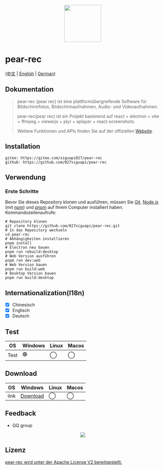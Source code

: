 <p align="center">
  <img src="https://027xiguapi.github.io/pear-rec/logo.png"  height="120"  />
</p>

# pear-rec

([中文](README.zh-CN.md) | [English](README.md) | [German](README.de-DE.md))

## Dokumentation

> pear-rec (pear rec) ist eine plattformübergreifende Software für Bildschirmfotos, Bildschirmaufnahmen, Audio- und Videoaufnahmen.
>
> pear-rec(pear rec) ist ein Projekt basierend auf react + electron + vite + ffmpeg + viewerjs + plyr + aplayer + react-screenshots.
>
> Weitere Funktionen und APIs finden Sie auf der offiziellen [Website](https://027xiguapi.github.io/pear-rec).

## Installation

```
gitee: https://gitee.com/xiguapi027/pear-rec
github: https://github.com/027xiguapi/pear-rec
```

## Verwendung

### Erste Schritte

Bevor Sie dieses Repository klonen und ausführen, müssen Sie [Git](https://git-scm.com), [Node.js](https://nodejs.org/en/download/) (mit [npm](https://www.npmjs.com/)) und [pnpm](https://pnpm.io/) auf Ihrem Computer installiert haben. 
Kommandozeilenaufrufe:

```shell
# Repository klonen
git clone https://github.com/027xiguapi/pear-rec.git
# In das Repository wechseln
cd pear-rec
# Abhängigkeiten installieren
pnpm install
# Electron neu bauen
pnpm run rebuild:desktop
# Web Version ausführen
pnpm run dev:web
# Web Version bauen
pnpm run build:web
# Desktop Version bauen
pnpm run build:desktop
```

## Internationalization(I18n)

- [x] Chinesisch
- [x] Englisch
- [x] Deutsch

## Test

| OS   | Windows | Linux | Macos |
| ---- | ------- | ----- | ----- |
| Test | 🟢      | ◯     | ◯     |

## Download

| OS   | Windows                                                                                                   | Linux | Macos |
| ---- | --------------------------------------------------------------------------------------------------------- | ----- | ----- |
| link | [Download](https://github.com/027xiguapi/pear-rec/releases/download/1.0.0-alpha/pear-rec_1.0.0-alpha.exe) | ◯     | ◯     |

## Feedback

- QQ group

<p align="center">
  <img src="https://027xiguapi.github.io/pear-rec/imgs/pear-rec_qq_qrcode.png" />
</p>

## Lizenz

[pear-rec wird unter der Apache License V2 bereitgestellt.](LICENSE)
